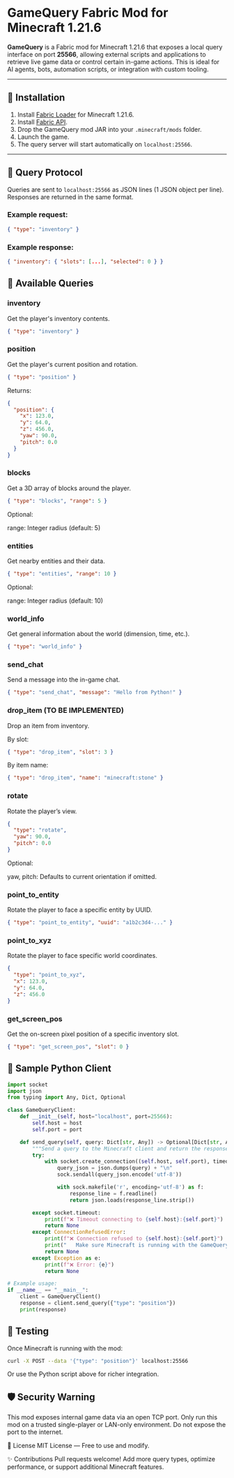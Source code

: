 # GameQuery Fabric Mod for Minecraft 1.21.6

**GameQuery** is a Fabric mod for Minecraft 1.21.6 that exposes a local query interface on port **25566**, allowing external scripts and applications to retrieve live game data or control certain in-game actions. This is ideal for AI agents, bots, automation scripts, or integration with custom tooling.

---

## 🔧 Installation

1. Install [Fabric Loader](https://fabricmc.net/) for Minecraft 1.21.6.
2. Install [Fabric API](https://www.curseforge.com/minecraft/mc-mods/fabric-api).
3. Drop the GameQuery mod JAR into your `.minecraft/mods` folder.
4. Launch the game.
5. The query server will start automatically on `localhost:25566`.

---

## 📡 Query Protocol

Queries are sent to `localhost:25566` as JSON lines (1 JSON object per line). Responses are returned in the same format.

### Example request:
```json
{ "type": "inventory" }
```

### Example response:
```json
{ "inventory": { "slots": [...], "selected": 0 } }
```

## 📘 Available Queries
### inventory
Get the player's inventory contents.
```json
{ "type": "inventory" }
```
### position
Get the player's current position and rotation.
```json
{ "type": "position" }
```
Returns:
```json
{
  "position": {
    "x": 123.0,
    "y": 64.0,
    "z": 456.0,
    "yaw": 90.0,
    "pitch": 0.0
  }
}
```

### blocks
Get a 3D array of blocks around the player.
```json
{ "type": "blocks", "range": 5 }
```
Optional:

range: Integer radius (default: 5)

### entities
Get nearby entities and their data.
```json
{ "type": "entities", "range": 10 }
```
Optional:

range: Integer radius (default: 10)

### world_info
Get general information about the world (dimension, time, etc.).

```json
{ "type": "world_info" }
```
### send_chat
Send a message into the in-game chat.

```json
{ "type": "send_chat", "message": "Hello from Python!" }
```

### drop_item (TO BE IMPLEMENTED)
Drop an item from inventory.

By slot:
```json
{ "type": "drop_item", "slot": 3 }
```
By item name:
```json
{ "type": "drop_item", "name": "minecraft:stone" }
```
### rotate
Rotate the player’s view.
```json
{
  "type": "rotate",
  "yaw": 90.0,
  "pitch": 0.0
}
```
Optional:

yaw, pitch: Defaults to current orientation if omitted.

### point_to_entity
Rotate the player to face a specific entity by UUID.
```json
{ "type": "point_to_entity", "uuid": "a1b2c3d4-..." }
```
### point_to_xyz
Rotate the player to face specific world coordinates.
```json
{
  "type": "point_to_xyz",
  "x": 123.0,
  "y": 64.0,
  "z": 456.0
}
```
### get_screen_pos
Get the on-screen pixel position of a specific inventory slot.
```json
{ "type": "get_screen_pos", "slot": 0 }
```
## 🐍 Sample Python Client
```python
import socket
import json
from typing import Any, Dict, Optional

class GameQueryClient:
    def __init__(self, host="localhost", port=25566):
        self.host = host
        self.port = port

    def send_query(self, query: Dict[str, Any]) -> Optional[Dict[str, Any]]:
        """Send a query to the Minecraft client and return the response."""
        try:
            with socket.create_connection((self.host, self.port), timeout=5) as sock:
                query_json = json.dumps(query) + "\n"
                sock.sendall(query_json.encode('utf-8'))

                with sock.makefile('r', encoding='utf-8') as f:
                    response_line = f.readline()
                    return json.loads(response_line.strip())

        except socket.timeout:
            print(f"❌ Timeout connecting to {self.host}:{self.port}")
            return None
        except ConnectionRefusedError:
            print(f"❌ Connection refused to {self.host}:{self.port}")
            print("   Make sure Minecraft is running with the GameQuery mod loaded")
            return None
        except Exception as e:
            print(f"❌ Error: {e}")
            return None

# Example usage:
if __name__ == "__main__":
    client = GameQueryClient()
    response = client.send_query({"type": "position"})
    print(response)
```
## 🧪 Testing
Once Minecraft is running with the mod:

```bash
curl -X POST --data '{"type": "position"}' localhost:25566
```
Or use the Python script above for richer integration.

## 🛡️ Security Warning
This mod exposes internal game data via an open TCP port. Only run this mod on a trusted single-player or LAN-only environment. Do not expose the port to the internet.

📜 License
MIT License — Free to use and modify.

✨ Contributions
Pull requests welcome! Add more query types, optimize performance, or support additional Minecraft features.







